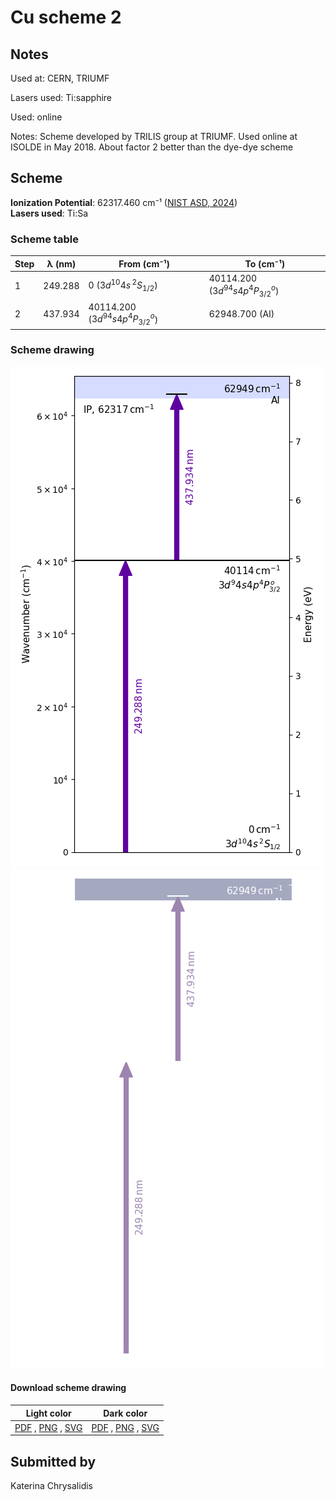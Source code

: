 # Cu scheme 2

## Notes

Used at: CERN, TRIUMF

Lasers used: Ti:sapphire

Used: online

Notes: Scheme developed by TRILIS group at TRIUMF. Used online at ISOLDE in May 2018. About factor 2 better than the dye-dye scheme





## Scheme

**Ionization Potential**: 62317.460 cm⁻¹ ([NIST ASD, 2024](https://www.nist.gov/pml/atomic-spectra-database))  
**Lasers used**: Ti:Sa

### Scheme table

| Step | λ (nm)  |            From (cm⁻¹)            |             To (cm⁻¹)             |
| ---- | ------- | --------------------------------- | --------------------------------- |
| 1    | 249.288 | 0 ($3d^{10}4s\,^2S_{1/2}$)        | 40114.200 ($3d^94s4p^4P^o_{3/2}$) |
| 2    | 437.934 | 40114.200 ($3d^94s4p^4P^o_{3/2}$) | 62948.700 (AI)                    |


### Scheme drawing

![cu scheme, light mode](cu-002/cu-002-light.png#only-light)
![cu scheme, dark mode](cu-002/cu-002-dark-web.png#only-dark)

#### Download scheme drawing

|                                            Light color                                            |                                           Dark color                                           |
| ------------------------------------------------------------------------------------------------- | ---------------------------------------------------------------------------------------------- |
| [PDF](cu-002/cu-002-light.pdf) , [PNG](cu-002/cu-002-light.png) , [SVG](cu-002/cu-002-light.svg)  | [PDF](cu-002/cu-002-dark.pdf) , [PNG](cu-002/cu-002-dark.png) , [SVG](cu-002/cu-002-dark.svg)  |


## Submitted by

Katerina Chrysalidis

